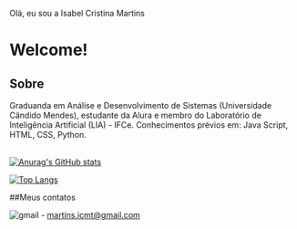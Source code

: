 Olá, eu sou a Isabel Cristina Martins
<h1>Welcome!</h1>

<h2> Sobre </h2>
Graduanda em Análise e Desenvolvimento de Sistemas (Universidade Cândido Mendes), estudante da Alura e membro do Laboratório de Inteligência Artificial (LIA) - IFCe. 
Conhecimentos prévios em: Java Script, HTML, CSS, Python.   
<br> </br>




[![Anurag's GitHub stats](https://github-readme-stats.vercel.app/api?username=IsaCristinaMartins&show_icons=true&theme=radical)](https://github.com/anuraghazra/github-readme-stats)

[![Top Langs](https://github-readme-stats.vercel.app/api/top-langs/?username=IsaCristinaMartins&layout=compact&theme=radical)](https://github.com/anuraghazra/github-readme-stats)


##Meus contatos


![gmail](https://img.shields.io/badge/Gmail-D14836?style=for-the-badge&logo=gmail&logoColor=white)  - martins.icmt@gmail.com

